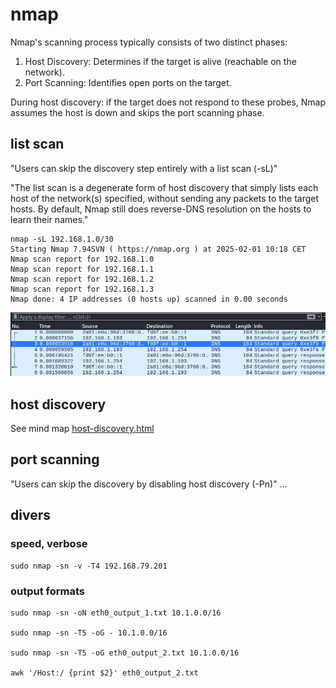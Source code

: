 # nmap

Nmap's scanning process typically consists of two distinct phases:
1. Host Discovery: Determines if the target is alive (reachable on the network).
2. Port Scanning: Identifies open ports on the target.

During host discovery: if the target does not respond to these probes, Nmap assumes the host is down and skips the port scanning phase.

## list scan

"Users can skip the discovery step entirely with a list scan (-sL)"

"The list scan is a degenerate form of host discovery that simply lists each host of the network(s) specified, without sending any packets to the target hosts. By default, Nmap still does reverse-DNS resolution on the hosts to learn their names."

```
nmap -sL 192.168.1.0/30
Starting Nmap 7.94SVN ( https://nmap.org ) at 2025-02-01 10:18 CET
Nmap scan report for 192.168.1.0
Nmap scan report for 192.168.1.1
Nmap scan report for 192.168.1.2
Nmap scan report for 192.168.1.3
Nmap done: 4 IP addresses (0 hosts up) scanned in 0.00 seconds
```
![nmap_sL.png](./docs/nmap_sL.png?raw=true)

## host discovery

See mind map [host-discovery.html](./host-discovery.html)

## port scanning

"Users can skip the discovery by disabling host discovery (-Pn)"
...

## divers

### speed, verbose
```
sudo nmap -sn -v -T4 192.168.79.201
```

### output formats
```
sudo nmap -sn -oN eth0_output_1.txt 10.1.0.0/16

sudo nmap -sn -T5 -oG - 10.1.0.0/16

sudo nmap -sn -T5 -oG eth0_output_2.txt 10.1.0.0/16

awk '/Host:/ {print $2}' eth0_output_2.txt
```